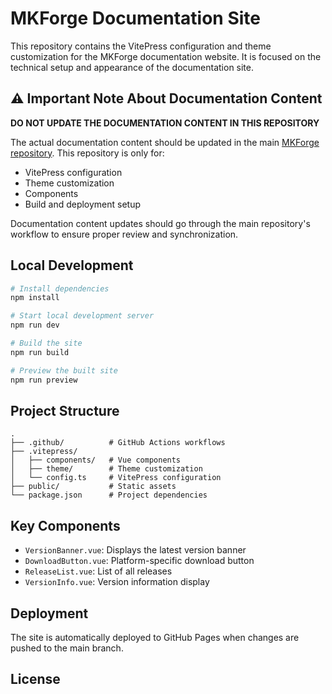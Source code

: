 # MKForge Documentation Site

This repository contains the VitePress configuration and theme customization for the MKForge documentation website. It is focused on the technical setup and appearance of the documentation site.

## ⚠️ Important Note About Documentation Content

**DO NOT UPDATE THE DOCUMENTATION CONTENT IN THIS REPOSITORY**

The actual documentation content should be updated in the main [MKForge repository](https://github.com/mkforge/mkforge). This repository is only for:
- VitePress configuration
- Theme customization
- Components
- Build and deployment setup

Documentation content updates should go through the main repository's workflow to ensure proper review and synchronization.

## Local Development

```bash
# Install dependencies
npm install

# Start local development server
npm run dev

# Build the site
npm run build

# Preview the built site
npm run preview
```

## Project Structure

```
.
├── .github/          # GitHub Actions workflows
├── .vitepress/      
│   ├── components/   # Vue components
│   ├── theme/        # Theme customization
│   └── config.ts     # VitePress configuration
├── public/           # Static assets
└── package.json      # Project dependencies
```

## Key Components

- `VersionBanner.vue`: Displays the latest version banner
- `DownloadButton.vue`: Platform-specific download button
- `ReleaseList.vue`: List of all releases
- `VersionInfo.vue`: Version information display

## Deployment

The site is automatically deployed to GitHub Pages when changes are pushed to the main branch.

## License

